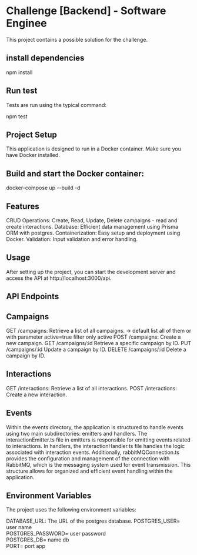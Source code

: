 # Challenge [Backend] - Software Enginee
This project contains a possible solution for the challenge.



## install dependencies
npm install

## Run test
Tests are run using the typical command:

npm test

## Project Setup

This application is designed to run in a Docker container. Make sure you have Docker installed.

## Build and start the Docker container:
docker-compose up --build -d

## Features
CRUD Operations: Create, Read, Update, Delete campaigns - read and create interactions.
Database: Efficient data management using Prisma ORM with postgres.
Containerization: Easy setup and deployment using Docker.
Validation: Input validation and error handling.

## Usage
After setting up the project, you can start the development server and access the API at http://localhost:3000/api.

## API Endpoints

## Campaigns
GET /campaigns: Retrieve a list of all campaigns. -> default list all of them or with parameter active=true filter only active
POST /campaigns: Create a new campaign.
GET /campaigns/:id  Retrieve a specific campaign by ID.
PUT /campaigns/:id Update a campaign by ID.
DELETE /campaigns/:id Delete a campaign by ID.

## Interactions
GET /interactions: Retrieve a list of all interactions.
POST /interactions: Create a new interaction.


## Events

Within the events directory, the application is structured to handle events using two main subdirectories: emitters and handlers. The interactionEmitter.ts file in emitters is responsible for emitting events related to interactions. In handlers, the interactionHandler.ts file handles the logic associated with interaction events. Additionally, rabbitMQConnection.ts provides the configuration and management of the connection with RabbitMQ, which is the messaging system used for event transmission. This structure allows for organized and efficient event handling within the application.

## Environment Variables
The project uses the following environment variables:

DATABASE_URL: The URL of the postgres database.
POSTGRES_USER= user name  
POSTGRES_PASSWORD= user password  
POSTGRES_DB= name db   
PORT= port app  